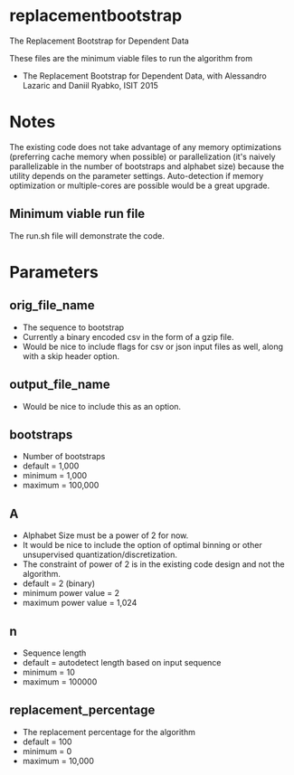# replacementbootstrap
The Replacement Bootstrap for Dependent Data

These files are the minimum viable files to run the algorithm from 
- The Replacement Bootstrap for Dependent Data, with Alessandro Lazaric and Daniil Ryabko, ISIT 2015

# Notes
The existing code does not take advantage of any memory optimizations (preferring cache memory when possible) or parallelization (it's naively parallelizable in the number of bootstraps and alphabet size) because the utility depends on the parameter settings. Auto-detection if memory optimization or multiple-cores are possible would be a great upgrade.

## Minimum viable run file
The run.sh file will demonstrate the code.

# Parameters
## orig_file_name
- The sequence to bootstrap
- Currently a binary encoded csv in the form of a gzip file. 
- Would be nice to include flags for csv or json input files as well, along with a skip header option.

## output_file_name
- Would be nice to include this as an option.

## bootstraps
- Number of bootstraps
- default = 1,000
- minimum = 1,000
- maximum = 100,000

## A
- Alphabet Size must be a power of 2 for now.
- It would be nice to include the option of optimal binning or other unsupervised quantization/discretization.
- The constraint of power of 2 is in the existing code design and not the algorithm.
- default = 2 (binary)
- minimum power value = 2
- maximum power value = 1,024

## n
- Sequence length
- default = autodetect length based on input sequence
- minimum = 10
- maximum = 100000

## replacement_percentage
- The replacement percentage for the algorithm
- default = 100
- minimum = 0
- maximum = 10,000
